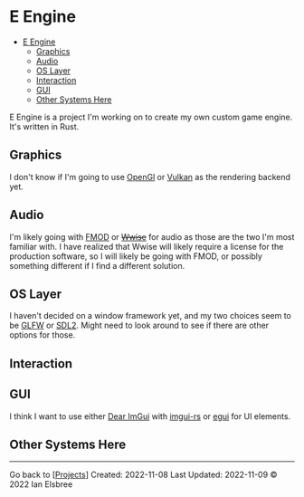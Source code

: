 # E Engine

- [E Engine](#e-engine)
  - [Graphics](#graphics)
  - [Audio](#audio)
  - [OS Layer](#os-layer)
  - [Interaction](#interaction)
  - [GUI](#gui)
  - [Other Systems Here](#other-systems-here)

E Engine is a project I'm working on to create my own custom game engine. It's written in Rust.

## Graphics

I don't know if I'm going to use [OpenGl](https://www.opengl.org/) or [Vulkan](https://www.vulkan.org/) as the rendering backend yet.

## Audio

I'm likely going with [FMOD](http://studio.fmod.com/) or ~~[Wwise](https://www.audiokinetic.com/en/products/wwise/)~~ for audio as those are the two I'm most familiar with. I have realized that Wwise will likely require a license for the production software, so I will likely be going with FMOD, or possibly something different if I find a different solution.

## OS Layer

I haven't decided on a window framework yet, and my two choices seem to be [GLFW](https://www.glfw.org/) or [SDL2](https://www.libsdl.org/). Might need to look around to see if there are other options for those.

## Interaction

## GUI

I think I want to use either [Dear ImGui](https://github.com/ocornut/imgui) with [imgui-rs](https://crates.io/crates/imgui) or [egui](https://crates.io/crates/egui) for UI elements.

## Other Systems Here

---
Go back to [[Projects]]
Created: 2022-11-08
Last Updated: 2022-11-09
© 2022 Ian Elsbree

[//begin]: # "Autogenerated link references for markdown compatibility"
[Projects]: Projects "Projects"
[//end]: # "Autogenerated link references"
